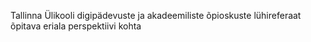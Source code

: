 Tallinna Ülikooli digipädevuste ja akadeemiliste õpioskuste lühireferaat õpitava eriala perspektiivi kohta
